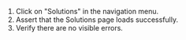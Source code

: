 1. Click on "Solutions" in the navigation menu.
2. Assert that the Solutions page loads successfully.
3. Verify there are no visible errors.